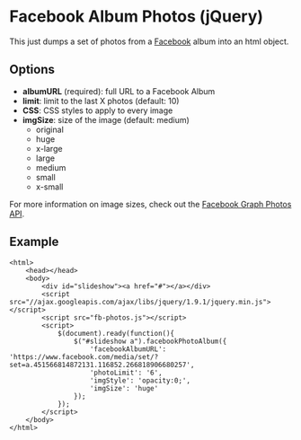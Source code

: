 # Facebook Album Photos (jQuery)

This just dumps a set of photos from a [Facebook](http://facebook.com) album into an html object.

## Options

* **albumURL** (required): full URL to a  Facebook Album
* **limit**: limit to the last X photos (default: 10)
* **CSS**: CSS styles to apply to every image
* **imgSize**: size of the image (default: medium)
	* original
	* huge
	* x-large
	* large
	* medium
	* small
	* x-small

For more information on image sizes, check out the [Facebook Graph Photos API](https://developers.facebook.com/docs/reference/api/photo/).

## Example

	<html>
		<head></head>
		<body>
			<div id="slideshow"><a href="#"></a></div>
			<script src="//ajax.googleapis.com/ajax/libs/jquery/1.9.1/jquery.min.js"></script>
			<script src="fb-photos.js"></script>
			<script>
				$(document).ready(function(){
					$("#slideshow a").facebookPhotoAlbum({
						'facebookAlbumURL': 'https://www.facebook.com/media/set/?set=a.451566814872131.116852.266818906680257',
						'photoLimit': '6',
						'imgStyle': 'opacity:0;',
						'imgSize': 'huge'
					});
				});
			</script>
		</body>
	</html>